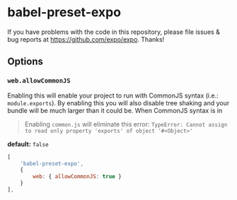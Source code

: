 # babel-preset-expo

If you have problems with the code in this repository, please file issues & bug reports
at https://github.com/expo/expo. Thanks!

## Options

### `web.allowCommonJS`

Enabling this will enable your project to run with CommonJS syntax (i.e.: `module.exports`). By enabling this you will also disable tree shaking and your bundle will be much larger than it could be. When CommonJS syntax is in

> Enabling `common.js` will eliminate this error: `TypeError: Cannot assign to read only property 'exports' of object '#<Object>'`

**default:** `false`

```js
[
    'babel-preset-expo',
    {
        web: { allowCommonJS: true }
    }
],
```
